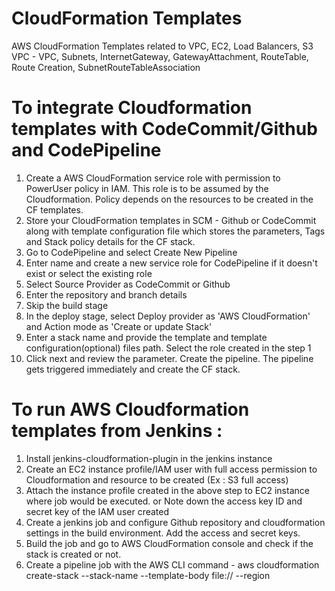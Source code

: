 # CloudFormation Templates
AWS CloudFormation Templates related to VPC, EC2, Load Balancers, S3
VPC - VPC, Subnets, InternetGateway, GatewayAttachment, RouteTable, Route Creation, SubnetRouteTableAssociation

# To integrate Cloudformation templates with CodeCommit/Github and CodePipeline
1. Create a AWS CloudFormation service role with permission to PowerUser policy in IAM. This role is to be assumed by the Cloudformation. Policy depends on the resources to be created in the CF templates.
2. Store your CloudFormation templates in SCM - Github or CodeCommit along with template configuration file which stores the parameters, Tags and Stack policy details for the CF stack. 
3. Go to CodePipeline and select Create New Pipeline
4. Enter name and create a new service role for CodePipeline if it doesn't exist or select the existing role
5. Select Source Provider as CodeCommit or Github
6. Enter the repository and branch details
7. Skip the build stage
8. In the deploy stage, select Deploy provider as 'AWS CloudFormation' and Action mode as 'Create or update Stack'
9. Enter a stack name and provide the template and template configuration(optional) files path. Select the role created in the step 1
10. Click next and review the parameter. Create the pipeline. The pipeline gets triggered immediately and create the CF stack.

# To run AWS Cloudformation templates from Jenkins :
1. Install jenkins-cloudformation-plugin in the jenkins instance
2. Create an EC2 instance profile/IAM user with full access permission to Cloudformation and resource to be created (Ex : S3 full access)
3. Attach the instance profile created in the above step to EC2 instance where job would be executed. or Note down the access key ID and secret key of the IAM user created
4. Create a jenkins job and configure Github repository and cloudformation settings in the build environment. Add the access and secret keys.
5. Build the job and go to AWS CloudFormation console and check if the stack is created or not.
6. Create a pipeline job with the AWS CLI command - 
aws cloudformation create-stack --stack-name <stack-name> --template-body file://<CF-Template-File> --region <AWS Region>
